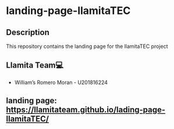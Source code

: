 # landing-page-llamitaTEC

## Description
This repository contains the landing page for the llamitaTEC project

## Llamita Team💻
* William’s Romero Moran - U201816224


## landing page: https://llamitateam.github.io/lading-page-llamitaTEC/
